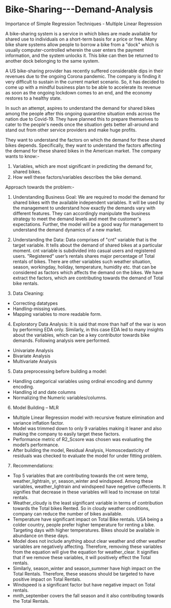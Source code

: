 # Bike-Sharing---Demand-Analysis
Importance of Simple Regression Techniques - Multiple Linear Regression

A bike-sharing system is a service in which bikes are made available for shared use to individuals on a short-term basis for a price or free. Many bike share systems allow people to borrow a bike from a "dock" which is usually computer-controlled wherein the user enters the payment information, and the system unlocks it. This bike can then be returned to another dock belonging to the same system.
 
A US bike-sharing provider has recently suffered considerable dips in their revenues due to the ongoing Corona pandemic. The company is finding it very difficult to sustain in the current market scenario. So, it has decided to come up with a mindful business plan to be able to accelerate its revenue as soon as the ongoing lockdown comes to an end, and the economy restores to a healthy state. 

In such an attempt, aspires to understand the demand for shared bikes among the people after this ongoing quarantine situation ends across the nation due to Covid-19. They have planned this to prepare themselves to cater to the people's needs once the situation gets better all-around and stand out from other service providers and make huge profits.

They want to understand the factors on which the demand for these shared bikes depends. Specifically, they want to understand the factors affecting the demand for these shared bikes in the American market. The company wants to know:-
1. Variables, which are most significant in predicting the demand for, shared bikes.
2. How well these factors/variables describes the bike demand. 


Approach towards the problem:- 

1. Understanding Business Goal:
We are required to model the demand for shared bikes with the available independent variables. It will be used by the management to understand how exactly the demands vary with different features. They can accordingly manipulate the business strategy to meet the demand levels and meet the customer's expectations. Further, the model will be a good way for management to understand the demand dynamics of a new market. 

2. Understanding the Data:
Data comprises of "cnt" variable that is the target variable. It tells about the demand of shared bikes at a particular moment. cnt variable is subdivided into casual users and registered users.
"Registered" user’s rentals shares major percentage of Total rentals of bikes.
There are other variables such weather situation, season, workingday, holiday, temperature, humidity etc. that can be considered as factors which affects the demand on the bikes. We have extract the factors, which are contributing towards the demand of Total bike rentals.

3. Data Cleaning:
- Correcting datatypes
- Handling-missing values.
- Mapping variables to more readable form.

4. Exploratory Data Analysis:
It is said that more than half of the war is won by performing EDA only. Similarly, in this case EDA led to many insights about the variables, which can be a key contributor towards bike demands.
Following analysis were performed.
- Univariate Analysis
- Bivariate Analysis
- Multivariate Analysis

5. Data preprocessing before building a model:
- Handling categorical variables using ordinal encoding and dummy encoding.
- Handling id and date columns
- Normalizing the Numeric variables/columns.

6. Model Building – MLR
- Multiple Linear Regression model with recursive feature elimination and variance inflation factor.
- Model was trimmed down to only 9 variables making it leaner and also making the company to easily target these factors.
- Performance metric of R2_Scsore was chosen was evaluating the model’s performance.
- After building the model, Residual Analysis, Homoscedasticity of residuals was checked to evaluate the model for under fitting problem. 

7. Recommendations:
- Top 5 variables that are contributing towards the cnt were temp, weather_lightrain, yr, season_winter and windspeed. Among these variables, weather_lightrain and windspeed have negetive coffecients. It signifies that decrease in these variables will lead to increase on total rentals.
- Weather_cloudy is the least significant variable in terms of contribution towards the Total bikes Rented. So in cloudy weather conditions, company can reduce the number of bikes available. 
- Temperature have significant impact on Total Bike rentals. USA being a colder country, people prefer higher temperature for renting a bike. Targeting days with higher temperatures. Bikes should be available in abundance on these days.
- Model does not include anything about clear weather and other weather variables are negatively affecting. Therefore, removing these variables from the equation will give the equation for weather_clear. It signifies that if we remove these variables, it will positively effect the Total rentals.
- Similarly, season_winter and season_summer have high impact on the Total Rentals. Therefore, these seasons should be targeted to have positive impact on Total Rentals.
- Windspeed is a significant factor but have negative impact on Total rentals.
- mnth_september covers the fall season and it also contributing towards the Total Rentals.
